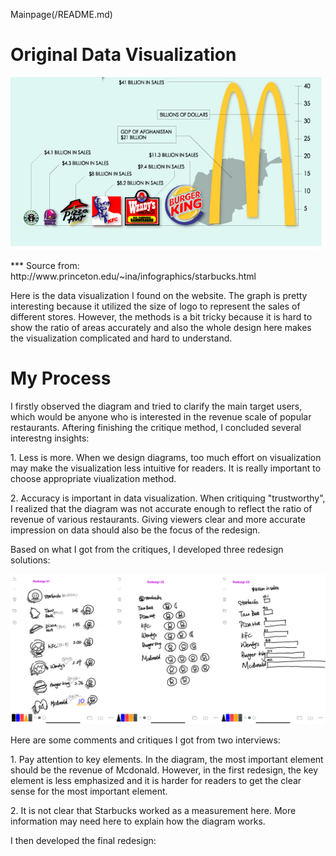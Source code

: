 Mainpage(/README.md)

# Original Data Visualization
![original file](original.png)
<p>*** Source from: http://www.princeton.edu/~ina/infographics/starbucks.html
<p>Here is the data visualization I found on the website. The graph is pretty interesting because it utilized the size of logo to represent the sales of different stores. However, the methods is a bit tricky because it is hard to show the ratio of areas accurately and also the whole design here makes the visualization complicated and hard to understand. 

# My Process
I firstly observed the diagram and tried to clarify the main target users, which would be anyone who is interested in the revenue scale of popular restaurants. Aftering finishing the critique method, I concluded several interestng insights:
<p>1. Less is more. When we design diagrams, too much effort on visualization may make the visualization less intuitive for readers. It is really important to choose appropriate viualization method.
<p>2. Accuracy is important in data visualization. When critiquing "trustworthy", I realized that the diagram was not accurate enough to reflect the ratio of revenue of various restaurants. Giving viewers clear and more accurate impression on data should also be the focus of the redesign.
<p>Based on what I got from the critiques, I developed three redesign solutions: 
  
![sketch](sketch.png)

Here are some comments and critiques I got from two interviews:

<p>1. Pay attention to key elements. In the diagram, the most important element should be the revenue of Mcdonald. However, in the first redesign, the key element is less emphasized and it is harder for readers to get the clear sense for the most important element.
<p>2. It is not clear that Starbucks worked as a measurement here. More information may need here to explain how the diagram works. 

I then developed the final redesign:

